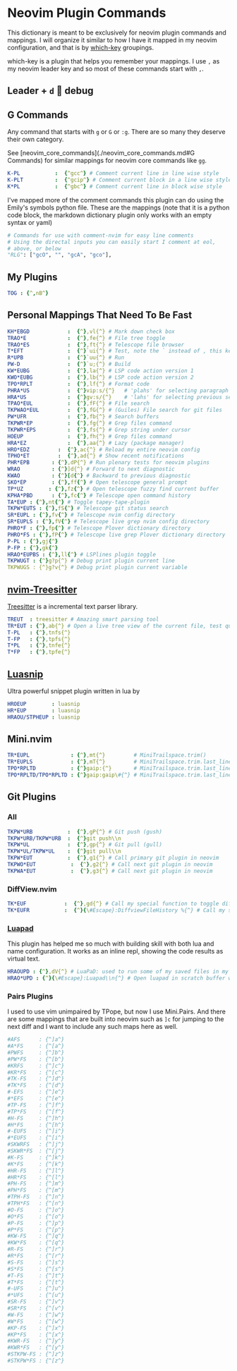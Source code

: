 # Neovim Plugin Commands

This dictionary is meant to be exclusively for neovim plugin commands and
mappings. I will organize it similar to how I have it mapped in my neovim
configuration, and that is by [which-key](https://github.com/folke/which-key.nvim)
groupings.

which-key is a plugin that helps you remember your mappings. I use `,` as my
neovim leader key and so most of these commands start with `,`.

## Leader + `d` 🟰 **debug**

## G Commands

Any command that starts with `g` or `G` or `:g`.
There are so many they deserve their own category.

See [neovim_core_commands](./neovim_core_commands.md#G Commands)
for similar mappings for neovim core commands like `gg`.

```yaml
K-PL           :  {^gcc^} # Comment current line in line wise style
K-PLT          :  {^gcip^} # Comment current block in a line wise style
K*PL           :  {^gbc^} # Comment current line in block wise style
```

I've mapped more of the comment commands this plugin can do using the Emily's
symbols python file. These are the mappings (note that it is a python code
block, the markdown dictionary plugin only works with an empty syntax or yaml)

```python
# Commands for use with comment-nvim for easy line comments
# Using the directal inputs you can easily start I comment at eol,
# above, or below
"RLG": ["gcO", "", "gcA", "gco"],
```

## My Plugins

```yaml
TOG : {^,nB^}
```

## Personal Mappings That Need To Be Fast

```yaml
KH*EBGD            :  {^},vl{^} # Mark down check box
TRAO*E             :  {^},fe{^} # File tree toggle
TRAO*ES            :  {^},ft{^} # Telescope file browser
T*EFT              :  {^}`ui{^} # Test, note the ` instead of , this keeps it more usable in insert mode without delays
R*UPB              :  {^}`uu{^} # Run
PW-D               :  {^}`u;{^} # Build
KW*EUBG            :  {^},la{^} # LSP code action version 1
KWO*EUBG           :  {^},lb{^} # LSP code action version 2
TPO*RPLT           :  {^},lf{^} # Format code
PHRA*US            :  {^}vip:s/{^}   # 'plahs' for selecting paragraph and start replace
HRA*US             :  {^}gv:s/{^}    # 'lahs' for selecting previous selection and start replace
TPAO*EUL           :  {^},fF{^} # File search
TKPWAO*EUL         :  {^},fG{^} # (Guiles) File search for git files
PW*UFR             :  {^},fb{^} # Search buffers
TKPWR*EP           :  {^},fg{^} # Grep files command
TKPWR*EPS          :  {^},fs{^} # Grep string under cursor
HOEUP              :  {^},fh{^} # Grep files command
HRA*EZ             :  {^},aa{^} # Lazy (package manager)
HRO*EDZ         :  {^},ac{^} # Reload my entire neovim config
TPHO*ET         :  {^},ad{^} # Show recent notifications
PHR*EPB       : {^},dP{^} # Run plenary tests for neovim plugins
WRAO          : {^}]d{^} # Forward to next diagnostic
KWAO          : {^}[d{^} # Backward to previous diagnostic
SKO*EP        : {^},ff{^} # Open telescope general prompt
TP*UZ        : {^},fz{^} # Open telescope fuzzy find current buffer
KPHA*PBD      : {^},fc{^} # Telescope open command history
TA*EUP : {^},nt{^} # Toggle tapey-tape-plugin
TKPW*EUTS : {^},fS{^} # Telescope git status search
SR*EUPL : {^},fv{^} # Telescope nvim config directory
SR*EUPLS : {^},fV{^} # Telescope live grep nvim config directory
PHRO*F : {^},fp{^} # Telescope Plover dictionary directory
PHRO*FS : {^},fP{^} # Telescope live grep Plover dictionary directory
P-PL : {^},gj{^}
P-FP : {^},gk{^}
HRAO*EUPBS : {^},ll{^} # LSPlines plugin toggle
TKPWUGT : {^}g?p{^} # Debug print plugin current line
TKPWUGS : {^}g?v{^} # Debug print plugin current variable
```

## [nvim-Treesitter](https://github.com/nvim-treesitter/nvim-treesitter)

[Treesitter](https://github.com/tree-sitter/tree-sitter) is a incremental text parser library.

```yaml
TREUT  : treesitter # Amazing smart parsing tool
TR*EUT : {^},ab{^} # Open a live tree view of the current file, test queries, etc.
T-PL   : {^},tnfs{^}
T-FP   : {^},tpfs{^}
T*PL   : {^},tnfe{^}
T*FP   : {^},tpfe{^}
```

## [Luasnip](https://github.com/L3MON4D3/LuaSnip)

Ultra powerful snippet plugin written in lua by

```yaml
HROEUP        : luasnip
HR*EUP        : luasnip
HRAOU/STPHEUP : luasnip
```

## Mini.nvim

```yaml
TR*EUPL             : {^},mt{^}         # MiniTrailspace.trim()
TR*EUPLS            : {^},mT{^}         # MiniTrailspace.trim.last_lines()
TPO*RPLTD           : {^}gaip:{^}       # MiniTrailspace.trim.last_lines()
TPO*RPLTD/TPO*RPLTD : {^}gaip:gaip\#{^} # MiniTrailspace.trim.last_lines()
```

## Git Plugins

### All

```yaml
TKPW*URB           :  {^},gP{^} # Git push (gush)
TKPW*URB/TKPW*URB  :  {^}git push\\n
TKPW*UL            :  {^},gp{^} # Git pull (gull)
TKPW*UL/TKPW*UL    :  {^}git pull\\n
TKPW*EUT           :  {^},g1{^} # Call primary git plugin in neovim
TKPWO*EUT           :  {^},g2{^} # Call next git plugin in neovim
TKPWA*EUT           :  {^},g3{^} # Call next git plugin in neovim
```

### DiffView.nvim

```yaml
TK*EUF            :  {^},gd{^} # Call my special function to toggle diff view
TK*EUFR           :  {^}{\#Escape}:DiffviewFileHistory %{^} # Call my special function to toggle diff view
```

### [Luapad](https://github.com/rafcamlet/nvim-luapad)

This plugin has helped me so much with building skill with both lua and name
configuration. It works as an inline repl, showing the code results as virtual
text.

```yaml
HRAOUPD : {^},dV{^} # LuaPaD: used to run some of my saved files in my neovim configuration that I call the "playground", where I test neovim APIs
HRAO*UPD : {^}{\#Escape}:Luapad\\n{^} # Open luapad in scratch buffer with realtime evaluation
```

### Pairs Plugins

I used to use vim unimpaired by TPope, but now I use Mini.Pairs.
And there are some mappings that are built into neovim such as
`]c` for jumping to the next diff and I want to include any such maps here as
well.

```yaml
#AFS      : {^]a^}
#A*FS     : {^[a^}
#PWFS     : {^]b^}
#PW*FS    : {^[b^}
#KRFS     : {^]c^}
#KR*FS    : {^[c^}
#TK-FS    : {^]d^}
#TK*FS    : {^[d^}
#-EFS     : {^]e^}
#*EFS     : {^[e^}
#TP-FS    : {^]f^}
#TP*FS    : {^[f^}
#H-FS     : {^]h^}
#H*FS     : {^[h^}
#-EUFS    : {^]i^}
#*EUFS    : {^[i^}
#SKWRFS   : {^]j^}
#SKWR*FS  : {^[j^}
#K-FS     : {^]k^}
#K*FS     : {^[k^}
#HR-FS    : {^]l^}
#HR*FS    : {^[l^}
#PH-FS    : {^]m^}
#PH*FS    : {^[m^}
#TPH-FS   : {^]n^}
#TPH*FS   : {^[n^}
#O-FS     : {^]o^}
#O*FS     : {^[o^}
#P-FS     : {^]p^}
#P*FS     : {^[p^}
#KW-FS    : {^]q^}
#KW*FS    : {^[q^}
#R-FS     : {^]r^}
#R*FS     : {^[r^}
#S-FS     : {^]s^}
#S*FS     : {^[s^}
#T-FS     : {^]t^}
#T*FS     : {^[t^}
#-UFS     : {^]u^}
#*UFS     : {^[u^}
#SR-FS    : {^]v^}
#SR*FS    : {^[v^}
#W-FS     : {^]w^}
#W*FS     : {^[w^}
#KP-FS    : {^]x^}
#KP*FS    : {^[x^}
#KWR-FS   : {^]y^}
#KWR*FS   : {^[y^}
#STKPW-FS : {^]z^}
#STKPW*FS : {^[z^}
```
